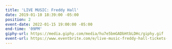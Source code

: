 ```yaml
---
title: 'LIVE MUSIC: Freddy Hall'
date: 2019-01-10 18:39:00 -05:00
position: 2
event-date: 2022-01-15 19:00:00 -05:00
end-time: '09PM'
giphy-url: https://media.giphy.com/media/hu7e5bmGADbHtbLDHc/giphy.gif
event-url: https://www.eventbrite.com/e/live-music-freddy-hall-tickets-223713592377
---
```


